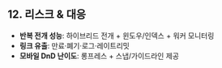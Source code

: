 ## 12. 리스크 & 대응

- **반복 전개 성능**: 하이브리드 전개 + 윈도우/인덱스 + 워커 모니터링
- **링크 유출**: 만료·폐기·로그·레이트리밋
- **모바일 DnD 난이도**: 롱프레스 + 스냅/가이드라인 제공
